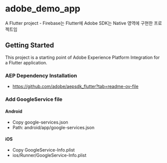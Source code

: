 # adobe_demo_app

A Flutter project - Firebase는 Flutter에 Adobe SDK는 Native 영역에 구현한 프로젝트임

## Getting Started

This project is a starting point of Adobe Experience Platform Integration for a Flutter application.

### AEP Dependency Installation
- https://github.com/adobe/aepsdk_flutter?tab=readme-ov-file

### Add GoogleService file
#### Android
- Copy google-services.json 
- Path: android/app/google-services.json
#### iOS
- Copy GoogleService-Info.plist
- ios/Runner/GoogleService-Info.plist